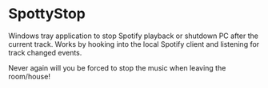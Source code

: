 # SpottyStop
Windows tray application to stop Spotify playback or shutdown PC after the current track. Works by hooking into the local Spotify client and listening for track changed events.

Never again will you be forced to stop the music when leaving the room/house!
